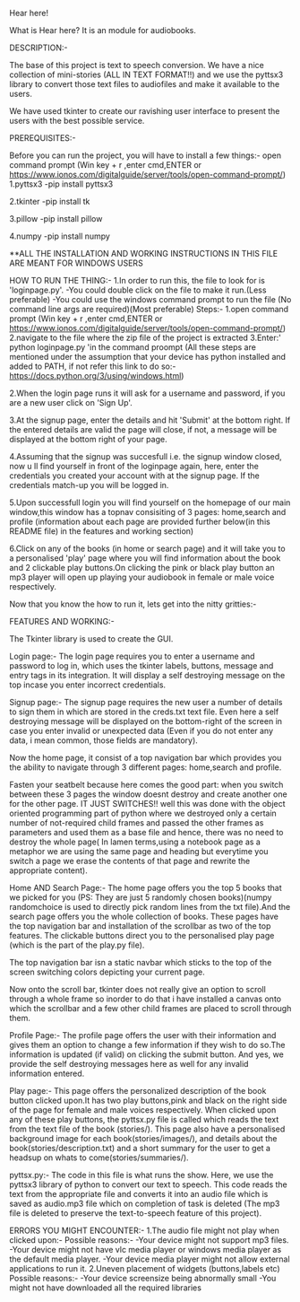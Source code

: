 Hear here!	

What is Hear here?
It is an module for audiobooks.

DESCRIPTION:-

The base of this project is  text to speech conversion. We have a nice collection of mini-stories (ALL IN TEXT FORMAT!!) and we use the pyttsx3 library to convert those text files to audiofiles and make it available to the users.

We have used tkinter to create our ravishing user interface to present the users with the best possible service.

PREREQUISITES:-

Before you can run the project, you will have to install a few things:-
open command prompt (Win key + r ,enter cmd,ENTER  or https://www.ionos.com/digitalguide/server/tools/open-command-prompt/)
1.pyttsx3
	-pip install pyttsx3

2.tkinter
	-pip install tk

3.pillow
	-pip install pillow

4.numpy
	-pip install numpy

**ALL THE INSTALLATION AND WORKING INSTRUCTIONS IN THIS FILE ARE MEANT FOR WINDOWS USERS


HOW TO RUN THE THING:-
1.In order to run this, the file to look for is 'loginpage.py'.
	-You could double click on the file to make it run.(Less preferable)
	-You could use the windows command prompt to run the file (No command line args are required)(Most preferable)
	 Steps:-
		1.open command prompt (Win key + r ,enter cmd,ENTER  or https://www.ionos.com/digitalguide/server/tools/open-command-prompt/)
		2.navigate to the file where the zip file of the project is extracted
		3.Enter:' python loginpage.py 'in the command proompt
	(All these steps are mentioned under the assumption that your device has python installed and added to PATH, if not refer this link to do so:- 	https://docs.python.org/3/using/windows.html)

2.When the login page runs it will ask for a username and password, if you are a new user click on 'Sign Up'.

3.At the signup page, enter the details and hit 'Submit' at the bottom right. If the entered details are valid the page will close, if not, a message will be displayed   at the bottom right of your page.

4.Assuming that the signup was succesfull i.e. the signup window closed, now u ll find yourself in front of the loginpage again, here, enter the credentials you   created your account with at the signup page. If the credentials match-up you will be logged in.

5.Upon successfull login you will find yourself on the homepage of our main window,this window has a topnav consisiting of 3 pages: home,search and profile   (information about each page are provided further below(in this README file) in the features and working section)

6.Click on any of the books (in home or search page) and it will take you to a personalised 'play' page where you will find information about the book and 2 clickable    play buttons.On clicking the pink or black play button an mp3 player will open up playing your audiobook in female or male voice respectively.

Now that you know the how to run it, lets get into the nitty gritties:-

FEATURES AND WORKING:-

The Tkinter library is used to create the GUI.

Login page:-
The login page requires you to enter a username and password to log in, which uses the tkinter labels, buttons, message and entry tags in its integration.
It will display a self destroying message on the top incase you enter incorrect credentials.

Signup page:-
The signup page requires the new user a number of details to sign them in which are stored in the creds.txt text file. Even here a self destroying message will be displayed on the bottom-right of the screen in case you enter invalid or unexpected data (Even if you do not enter any data, i mean common, those fields are mandatory).

Now the home page, it consist of a top navigation bar which provides you the ability to navigate through 3 different pages: home,search and profile.

Fasten your seatbelt because here comes the good part: when you switch between these 3 pages the window doesnt destroy and create another one for the other page. IT JUST SWITCHES!! well this was done with the object oriented programming part of python where we destroyed only a certain number of not-required child frames and passed the other frames as parameters and used them as a base file and hence, there was no need to destroy the whole page( In lamen terms,using a notebook page as a metaphor we are using the same page and heading but everytime you switch a page we erase the contents of that page and rewrite the appropriate content).

Home AND Search Page:-
The home page offers you the top 5 books that we picked for you (PS: They are just 5 randomly chosen books)(numpy randomchoice is used to directly pick random lines from the txt file).And the search page offers you the whole collection of books.
These pages have the top navigation bar and installation of the scrollbar as two of the top features.
The clickable buttons direct you to the personalised play page (which is the part of the play.py file).

The top navigation bar isn a static navbar which sticks to the top of the screen switching colors depicting your current page.

Now onto the scroll bar, tkinter does not really give an option to scroll through a whole frame so inorder to do that i have installed a canvas onto which the scrollbar and a few other child frames are placed to scroll through them.  

Profile Page:-
The profile page offers the user with their information and gives them an option to change a few information if they wish to do so.The information is updated (if valid) on clicking the submit button. And yes, we provide the self destroying messages here as well for any invalid information entered.

Play page:-
This page offers the personalized description of the book button clicked upon.It has two play buttons,pink and black on the right side of the page for female and male voices respectively. When clicked upon any of these play buttons, the pyttsx.py file is called which reads the text from the text file of the book (stories/). This page also have a personalised background image for each book(stories/images/), and details about the book(stories/description.txt) and a short summary for the user to get a headsup on whats to come(stories/summaries/).

pyttsx.py:-
The code in this file is what runs the show. Here, we use the pyttsx3 library of python to convert our text to speech. This code reads the text from the appropriate file and converts it into an audio file which is saved as audio.mp3 file which on completion of task is deleted (The mp3 file is deleted to preserve the text-to-speech feature of this project). 

ERRORS YOU MIGHT ENCOUNTER:-
1.The audio file might not play when clicked upon:-
Possible reasons:-
	-Your device might not support mp3 files.
	-Your device might not have vlc media player or windows media player as the default media player.
	-Your device media player might not allow external applications to run it.
2.Uneven placement of widgets (buttons,labels etc)
Possible reasons:-
	-Your device screensize being abnormally small
	-You might not have downloaded all the required libraries

 

